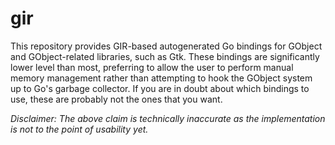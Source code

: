 gir
===

This repository provides GIR-based autogenerated Go bindings for GObject and GObject-related libraries, such as Gtk. These bindings are significantly lower level than most, preferring to allow the user to perform manual memory management rather than attempting to hook the GObject system up to Go's garbage collector. If you are in doubt about which bindings to use, these are probably not the ones that you want.

_Disclaimer: The above claim is technically inaccurate as the implementation is not to the point of usability yet._
